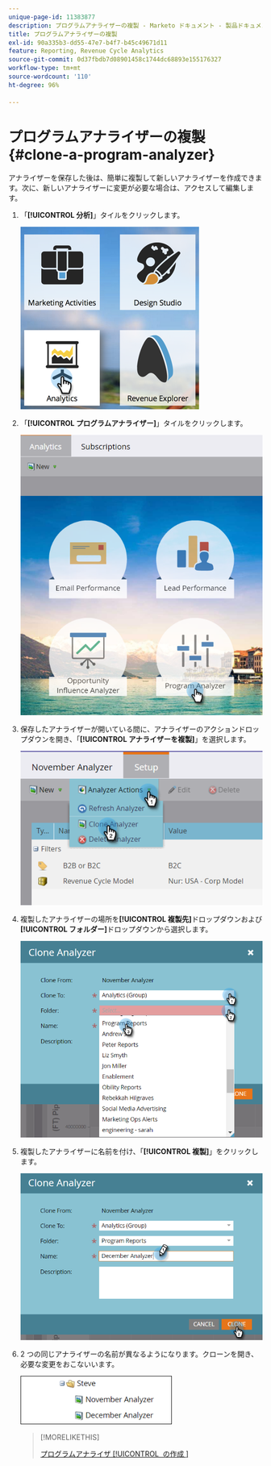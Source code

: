 ```yaml
---
unique-page-id: 11383877
description: プログラムアナライザーの複製 - Marketo ドキュメント - 製品ドキュメント
title: プログラムアナライザーの複製
exl-id: 90a335b3-dd55-47e7-b4f7-b45c49671d11
feature: Reporting, Revenue Cycle Analytics
source-git-commit: 0d37fbdb7d08901458c1744dc68893e155176327
workflow-type: tm+mt
source-wordcount: '110'
ht-degree: 96%

---
```


# プログラムアナライザーの複製 {#clone-a-program-analyzer}

アナライザーを保存した後は、簡単に複製して新しいアナライザーを作成できます。次に、新しいアナライザーに変更が必要な場合は、アクセスして編集します。

1. 「**[!UICONTROL 分析]**」タイルをクリックします。

   ![](assets/2017-05-01-08-20-37.png)

1. 「**[!UICONTROL プログラムアナライザー]**」タイルをクリックします。

   ![](assets/program-analyzer-icon-hand.png)

1. 保存したアナライザーが開いている間に、アナライザーのアクションドロップダウンを開き、「**[!UICONTROL アナライザーを複製]**」を選択します。

   ![](assets/image2016-10-31-16-3a12-3a6.png)

1. 複製したアナライザーの場所を&#x200B;**[!UICONTROL 複製先]**&#x200B;ドロップダウンおよび&#x200B;**[!UICONTROL フォルダー]**&#x200B;ドロップダウンから選択します。

   ![](assets/image2016-10-31-16-3a13-3a42.png)

1. 複製したアナライザーに名前を付け、「**[!UICONTROL 複製]**」をクリックします。

   ![](assets/image2016-10-31-16-3a15-3a15.png)

1. 2 つの同じアナライザーの名前が異なるようになります。クローンを開き、必要な変更をおこないいます。

   ![](assets/image2016-10-31-16-3a17-3a11.png)

   >[!MORELIKETHIS]
   >
   >[ プログラムアナライザ [!UICONTROL &#x200B; の作成 &#x200B;]](/help/marketo/product-docs/reporting/revenue-cycle-analytics/program-analytics/create-a-program-analyzer.md)
